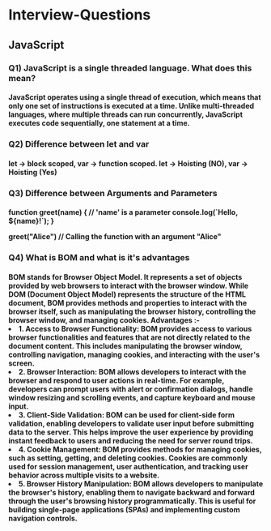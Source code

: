 # Interview-Questions
<h2>JavaScript</h2>

<h3>Q1) JavaScript is a single threaded language. What does this mean?</h3>
<h4>JavaScript operates using a single thread of execution, which means that only one set of instructions is executed at a time. Unlike multi-threaded languages, where multiple threads can run concurrently, JavaScript executes code sequentially, one statement at a time.</h4>
<h3>Q2) Difference between let and var</h3>
<h4>let -> block scoped, var -> function scoped.
    let -> Hoisting (NO), var -> Hoisting (Yes) 
</h4>
<h3>Q3) Difference between Arguments and Parameters</h3>
<h4>function greet(name) { // 'name' is a parameter
    console.log(`Hello, ${name}!`);
}

greet("Alice") // Calling the function with an argument "Alice"</h4>
<h3>Q4) What is BOM and what is it's advantages</h3>
<h4>
BOM stands for Browser Object Model. It represents a set of objects provided by web browsers to interact with the browser window. While DOM (Document Object Model) represents the structure of the HTML document, BOM provides methods and properties to interact with the browser itself, such as manipulating the browser history, controlling the browser window, and managing cookies.
Advantages :-
<li>1. Access to Browser Functionality: BOM provides access to various browser functionalities and features that are not directly related to the document content. This includes manipulating the browser window, controlling navigation, managing cookies, and interacting with the user's screen.</li>
<li>2. Browser Interaction: BOM allows developers to interact with the browser and respond to user actions in real-time. For example, developers can prompt users with alert or confirmation dialogs, handle window resizing and scrolling events, and capture keyboard and mouse input.</li>
<li>3. Client-Side Validation: BOM can be used for client-side form validation, enabling developers to validate user input before submitting data to the server. This helps improve the user experience by providing instant feedback to users and reducing the need for server round trips.</li>
<li>4. Cookie Management: BOM provides methods for managing cookies, such as setting, getting, and deleting cookies. Cookies are commonly used for session management, user authentication, and tracking user behavior across multiple visits to a website.</li>
<li>5. Browser History Manipulation: BOM allows developers to manipulate the browser's history, enabling them to navigate backward and forward through the user's browsing history programmatically. This is useful for building single-page applications (SPAs) and implementing custom navigation controls.</li></h4>
    
